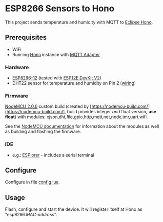 # ESP8266 Sensors to Hono

This project sends temperature and humidity with MQTT 
to [Eclipse Hono](https://www.eclipse.org/hono/).

## Prerequisites

* WiFi
* Running [Hono](https://www.eclipse.org/hono/) instance with 
[MQTT Adapter](https://www.eclipse.org/hono/component/mqtt-adapter/)

### Hardware
 
* [ESP8266-12](http://espressif.com/en/products/hardware/esp8266ex/overview)
 (tested with [ESP12E DevKit V2](https://smartarduino.gitbooks.io/user-manual-for-esp-12e-devkit/content/index.html))
* DHT22 sensor for temperature and humidity on Pin 2 
([wiring](https://www.losant.com/blog/getting-started-with-the-esp8266-and-dht22-sensor))

### Firmware 

[NodeMCU 2.0.0](http://nodemcu.com/index_en.html) custom build 
(created by [https://nodemcu-build.com/](https://nodemcu-build.com/), 
build provides integer _and_ float version, **use float**) 
with modules: cjson,dht,file,gpio,http,mqtt,net,node,tmr,uart,wifi.

See the [NodeMCU documentation](https://nodemcu.readthedocs.io/en/master/) for information about the modules as well as building and flashing the firmware.
 
### IDE

* e.g.: [ESPlorer](https://esp8266.ru/esplorer/) - includes a serial terminal 

## Configure

Configure in file [config.lua](nodeMCU/src/config.lua).

## Usage

Flash, configure and start the device. 
It will register itself at Hono as "esp8266.*MAC-address*". 

